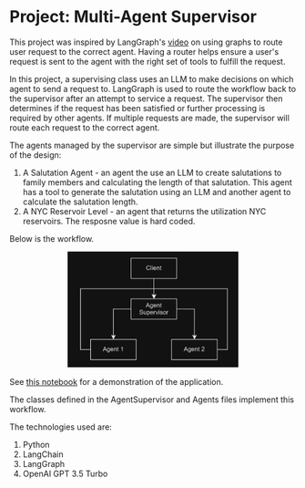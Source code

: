 # Project: Multi-Agent Supervisor

This project was inspired by LangGraph's [video](https://www.youtube.com/watch?v=hvAPnpSfSGo) on using graphs to route user request to the correct agent. Having a router helps ensure a user's request is sent to the agent with the right set of tools to fulfill the request. 

In this project, a supervising class uses an LLM to make decisions on which agent to send a request to. LangGraph is used to route the workflow back to the supervisor after an attempt to service a request. The supervisor then determines if the request has been satisfied or further processing is required by other agents. If multiple requests are made, the supervisor will route each request to the correct agent. 

The agents managed by the supervisor are simple but illustrate the purpose of the design:

1. A Salutation Agent - an agent the use an LLM to create salutations to family members and calculating the length of that salutation. This agent has a tool to generate the salutation using an LLM and another agent to calculate the salutation length.
2. A NYC Reservoir Level - an agent that returns the utilization NYC reservoirs.  The resposne value is hard coded.

Below is the workflow.

<p align="center">
  <img src="./assets/img/flow.png" width="300" />
</p>

See [this notebook](https://github.com/efarish/portfolio/blob/main/llm/agents/ClientNotebook.ipynb) for a demonstration of the application.

The classes defined in the AgentSupervisor and Agents files implement this workflow. 

The technologies used are:

1. Python
2. LangChain
3. LangGraph
4. OpenAI GPT 3.5 Turbo











